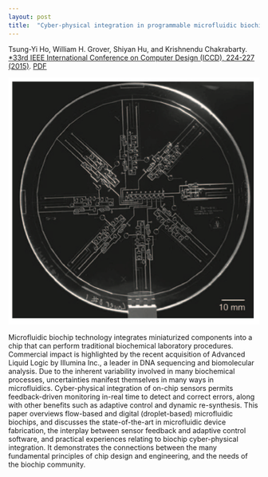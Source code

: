 ```yaml
---
layout: post
title:  "Cyber-physical integration in programmable microfluidic biochips"
---
```


Tsung-Yi Ho, William H. Grover, Shiyan Hu, and Krishnendu Chakrabarty.  [*33rd IEEE International Conference on Computer Design (ICCD), 224-227 (2015)](http://ieeexplore.ieee.org/document/7357107/).  [PDF](/assets/cyber-physical-integration-biochips.pdf)

<img src="/assets/cyber-physical-integration-biochips.png">

Microfluidic biochip technology integrates miniaturized components into a chip that can perform traditional biochemical laboratory procedures. Commercial impact is highlighted by the recent acquisition of Advanced Liquid Logic by Illumina Inc., a leader in DNA sequencing and biomolecular analysis. Due to the inherent variability involved in many biochemical processes, uncertainties manifest themselves in many ways in microfluidics. Cyber-physical integration of on-chip sensors permits feedback-driven monitoring in-real time to detect and correct errors, along with other benefits such as adaptive control and dynamic re-synthesis. This paper overviews flow-based and digital (droplet-based) microfluidic biochips, and discusses the state-of-the-art in microfluidic device fabrication, the interplay between sensor feedback and adaptive control software, and practical experiences relating to biochip cyber-physical integration. It demonstrates the connections between the many fundamental principles of chip design and engineering, and the needs of the biochip community.
